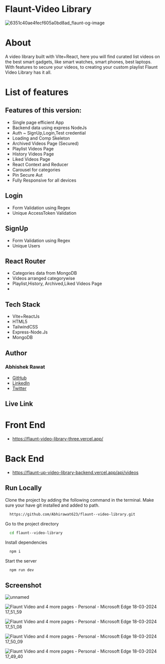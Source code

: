 # Flaunt-Video Library

![6351c40ae4fecf605a0bd8ad_flaunt-og-image](https://github.com/Abhirawat623/flaunt--video-library/assets/131130116/caa2758f-0cf5-4e90-bb70-69057806ab05)


# About

 A video library built with Vite+React, here you will find curated list videos on the best smart gadgets, like smart watches, smart phones, best laptops. With features to secure your videos, to creating your custom playlist Flaunt Video Library has it all.


# List of features

## Features of this version:
- Single page efficient App
- Backend data using express NodeJs
- Auth ~ SignUp,Login,Test credential
- Loading and Comp Skeleton
- Archived Videos Page (Secured)
- Playlist Videos Page
- History Videos Page
- Liked Videos Page
- React Context and Reducer
- Carousel for categories
- Pin Secure Aut
- Fully Responsive for all devices

## Login
- Form Validation using Regex
- Unique AccessToken Validation

## SignUp
- Form Validation using Regex
- Unique Users

## React Router
- Categories data from MongoDB
- Videos arranged categorywise
- Playlist,History, Archived,Liked Videos Page
- 
## Tech Stack
- Vite+ReactJs
- HTML5
- TailwindCSS
- Express-Node.Js
- MongoDB

## Author

### Abhishek Rawat
-   [GitHub](https://github.com/Abhirawat623)
-   [LinkedIn](https://www.linkedin.com/in/abhishek-rawat-598151240/)
-   [Twitter](https://twitter.com/Abhishekrwt38)


## Live Link
# Front End
- https://flaunt-video-library-three.vercel.app/
# Back End
- https://flaunt-up-video-library-backend.vercel.app/api/videos


## Run Locally

Clone the project by adding the following command in the terminal.
Make sure your have git installed and added to path.

```bash
  https://github.com/Abhirawat623/flaunt--video-library.git
```

Go to the project directory

```bash
  cd flaunt--video-library
```

Install dependencies

```bash
  npm i
```

Start the server

```bash
  npm run dev
```

## Screenshot

![unnamed](https://github.com/Abhirawat623/flaunt--video-library/assets/131130116/4e844727-a434-4bc1-896d-c56414950cea)

![Flaunt Video and 4 more pages - Personal - Microsoft​ Edge 18-03-2024 17_51_59](https://github.com/Abhirawat623/flaunt--video-library/assets/131130116/bcc449d8-ebe8-4c13-b329-0ef3287fcaf2)

![Flaunt Video and 4 more pages - Personal - Microsoft​ Edge 18-03-2024 17_51_08](https://github.com/Abhirawat623/flaunt--video-library/assets/131130116/8dcb1431-359a-4474-a7fc-9318d92d6f7e)

![Flaunt Video and 4 more pages - Personal - Microsoft​ Edge 18-03-2024 17_50_09](https://github.com/Abhirawat623/flaunt--video-library/assets/131130116/409421f5-38ca-428d-a2f8-e78b50020a69)

![Flaunt Video and 4 more pages - Personal - Microsoft​ Edge 18-03-2024 17_49_40](https://github.com/Abhirawat623/flaunt--video-library/assets/131130116/06c1decf-9d41-4c4b-bce8-dca7ea16aec4)


